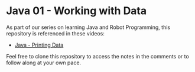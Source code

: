 # Java 01 - Working with Data

As part of our series on learning Java and Robot Programming, this repository is referenced in these videos:
- [Java - Printing Data](https://youtu.be/tU1w-Y49HQI)

Feel free to clone this repository to access the notes in the comments or to follow along at your own pace.